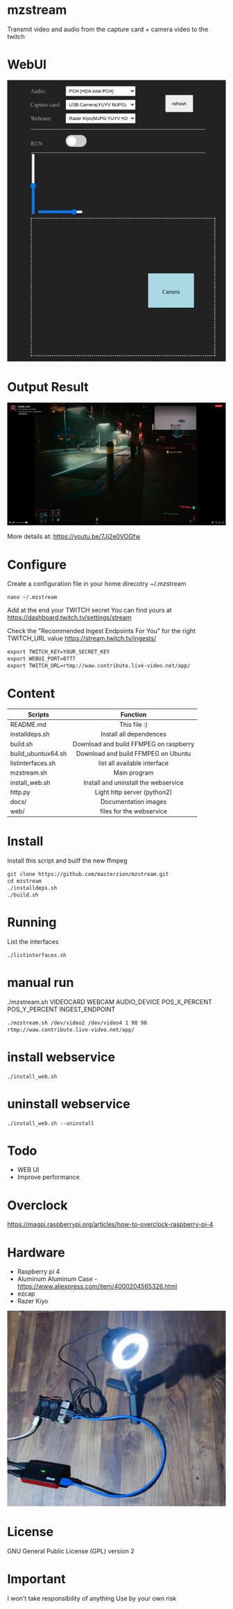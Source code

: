 # mzstream

Transmit video and audio from the capture card + camera video to the twitch

# WebUI

![Screenshot](https://github.com/masterzion/mzstream/blob/main/docs/webui.png)

# Output Result

![Screenshot](https://github.com/masterzion/mzstream/blob/main/docs/Screenshot.png)

More details at: https://youtu.be/7Jj2e0VOGfw

# Configure

Create a configuration file in your home direcotry ~/.mzstream 

```
nano ~/.mzstream
```

Add at the end your TWITCH secret
You can find yours at https://dashboard.twitch.tv/settings/stream

Check the "Recommended Ingest Endpoints For You" for the right TWITCH_URL value
https://stream.twitch.tv/ingests/

```
export TWITCH_KEY=YOUR_SECRET_KEY
export WEBUI_PORT=8777
export TWITCH_URL=rtmp://waw.contribute.live-video.net/app/
```

# Content

| Scripts              | Function                              |
|----------------------|:-------------------------------------:|
| README.md            | This file  :)                         |
| installdeps.sh       | Install all dependences               |
| build.sh             | Download and build FFMPEG on raspberry|
| build_ubuntux64.sh   | Download and build FFMPEG on Ubuntu   |
| listinterfaces.sh    | list all available interface          |
| mzstream.sh          | Main program                          |
| install_web.sh       | Install and uninstall the webservice  |
| http.py              | Light http server (python2)           |
| docs/                | Documentation images                  |
| web/                 | files for the  webservice             |




# Install

Install this script and builf the new ffmpeg

```
git clone https://github.com/masterzion/mzstream.git
cd mzstream
./installdeps.sh
./build.sh
```

# Running

List the interfaces

```
./listinterfaces.sh
```

# manual run

./mzstream.sh VIDEOCARD WEBCAM AUDIO_DEVICE POS_X_PERCENT POS_Y_PERCENT INGEST_ENDPOINT

```
./mzstream.sh /dev/video2 /dev/video4 1 98 98 rtmp://waw.contribute.live-video.net/app/

```

# install webservice


```
./install_web.sh

```

# uninstall webservice

```
./install_web.sh --uninstall

```




# Todo
 - WEB UI
 - Improve performance

# Overclock

https://magpi.raspberrypi.org/articles/how-to-overclock-raspberry-pi-4

# Hardware

 - Raspberry pi 4
 - Aluminum Aluminum Case - https://www.aliexpress.com/item/4000204565326.html
 - ezcap
 - Razer Kiyo


![Hardware](https://github.com/masterzion/mzstream/blob/main/docs/hardware.jpg)


# License

GNU General Public License (GPL) version 2


# Important

I won't take responsibility of anything
Use by your own risk
